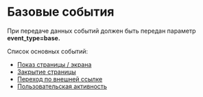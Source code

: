 # Базовые события

При передаче данных событий должен быть передан параметр **event\_type=base.**

Список основных событий:

* [Показ страницы / экрана](pokaz-stranicy-ekrana.md)
* [Закрытие страницы](zakrytie-stranicy.md)
* [Переход по внешней ссылке](perekhod-po-vneshnei-ssylke.md)
* [Пользовательская активность](broken-reference)
